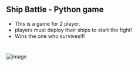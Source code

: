 ## Ship Battle - Python game
- This is a game for 2 player.
- players must deploy their ships to start the fight!
- Wins the one who survives!!!

#

![image](https://oyster.ignimgs.com/mediawiki/apis.ign.com/assassins-creed-4/b/b8/830302_543886508965801_1343130755_o.jpg)
